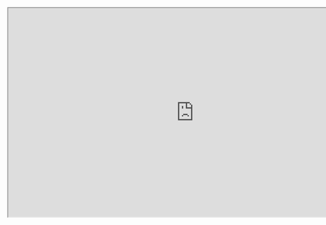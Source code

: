 <iframe src="https://mtdcmz.github.io/blog/post/dplayer/dplayer.html?url=https://mtdcmz.github.io/blog/post/res/1/1.mp4" width="852" height="480"></iframe>